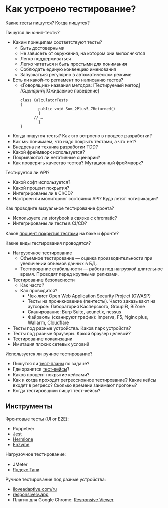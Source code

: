 # Как устроено тестирование?

[Какие тесты](https://bureau.ru/soviet/20191024/) пишутся? Когда пишутся?

Пишутся ли юнит-тесты?
- Каким принципам соответствуют тесты?
  - Быть достоверными
  - Не зависеть от окружения, на котором они выполняются
  - Легко поддерживаться
  - Легко читаться и быть простыми для понимания
  - Соблюдать единую конвенцию именования
  - Запускаться регулярно в автоматическом режиме
- Есть ли какой-то регламент по написанию тестов?
  - «Говорящие» названия методов: [Тестируемый метод]_[Сценарий]_[Ожидаемое поведение]
    ```
    сlass CalculatorTests
    {
            public void Sum_2Plus5_7Returned()
            {
          // …
            }
    }
    ```
- Когда пишутся тесты? Как это встроено в процесс разработки?
- Как мы понимаем, что надо покрыть тестами, а что нет?
- Внедрена ли техника разработки TDD?
- Какой фреймворк используется?
- Покрываются ли негативные сценарии?
- Как проверять качество тестов? Мутационный фреймворк?

Тестируется ли API? 
- Какой софт используется?
- Какой процент покрытия? 
- Интегрированы ли в CI/CD?
- Настроен ли мониторинг состояния API? Куда летят нотификации?

Как проводите визуальное тестирование фронта?
- Используете ли storybook в связке с chromatic?
- Интегрированы ли тесты в CI/CD?

Каков [процент покрытия тестами](https://bureau.ru/soviet/20191017/) на бэке и фронте?

Какие виды тестирования проводятся?
- Нагрузочное тестирование
    - Объемное тестирование — оценка производительности при увеличении объемов данных в БД.
    - Тестирование стабильности — работа под нагрузкой длительное время. Проводят перед крупными релизами.
- Тестирование безопасности
  - Как часто?
  - Как проводится?
    - Чек-лист Open Web Application Security Project (OWASP)
    - Тесты на проникновение (пентесты). Часто заказывают на аутсорсе: Лаборатория Касперского, GroupIB, BiZone
    - Сканирование: Burp Suite, acunetix, nessus
    - Файрволы (сканируют трафик): Imperva, F5, Nginx plus, Wallarm, Cloudflare
- Тесты под разные устройства. Каков парк устройств?
- Тесты под разные браузеры. Какой браузер целевой?
- Тестирование локализации
- Имитация плохих сетевых условий

Используется ли ручное тестирование?
- Пишутся ли [тест-планы](./docTestPlan.md) по задаче?
- Где хранятся [тест-кейсы](./docTestCase.md)?
- Каков процент покрытие кейсами?
- Как и когда проходит регрессионное тестирование? Какие кейсы входят в регресс? Сколько времени занимают прогоны?
- Когда тестировщики пишут тест-кейсы?

## Инструменты

Фронтовые тесты (UI or E2E):
- Puppeteer
- [Jest](https://jestjs.io/ru/)
- [Hermione](https://yandex.ru/dev/hermione/)
- [Enzyme](https://airbnb.io/enzyme/index.html)

Нагрузочное тестирование:
- JMeter
- [Яндекс.Танк](https://yandex.ru/dev/tank/)

Ручное тестирование под разные устройства:
- [iloveadaptive.com/ru](http://iloveadaptive.com/ru/)
- [responsively.app](https://responsively.app/)
- Плагин для Google Chrome: [Responsive Viewer](https://chrome.google.com/webstore/detail/responsive-viewer/inmopeiepgfljkpkidclfgbgbmfcennb?fbclid=IwAR14zjRPQ0O_28xb482xFeCkOAw7LhNc6Y4Yi7KWRTLkF1lWuNcRwMoXEKU)